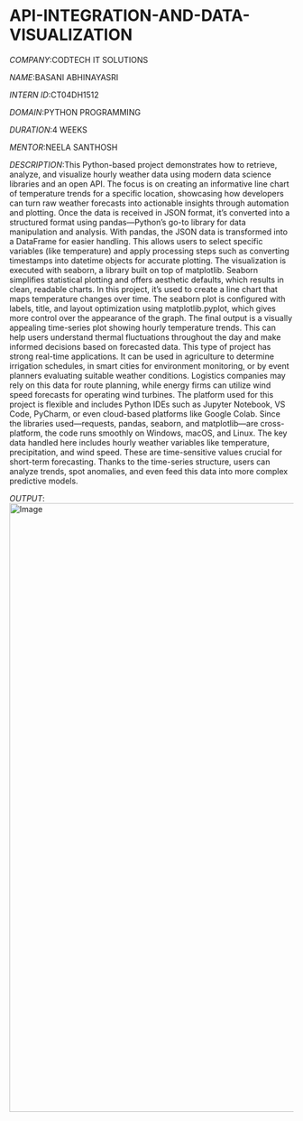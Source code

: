 # API-INTEGRATION-AND-DATA-VISUALIZATION

*COMPANY*:CODTECH IT SOLUTIONS

*NAME*:BASANI ABHINAYASRI

*INTERN ID*:CT04DH1512

*DOMAIN*:PYTHON PROGRAMMING

*DURATION*:4 WEEKS

*MENTOR*:NEELA SANTHOSH

*DESCRIPTION*:This Python-based project demonstrates how to retrieve, analyze, and visualize hourly weather data using modern data science libraries and an open API. The focus is on creating an informative line chart of temperature trends for a specific location, showcasing how developers can turn raw weather forecasts into actionable insights through automation and plotting.
Once the data is received in JSON format, it’s converted into a structured format using pandas—Python’s go-to library for data manipulation and analysis. With pandas, the JSON data is transformed into a DataFrame for easier handling. This allows users to select specific variables (like temperature) and apply processing steps such as converting timestamps into datetime objects for accurate plotting.
The visualization is executed with seaborn, a library built on top of matplotlib. Seaborn simplifies statistical plotting and offers aesthetic defaults, which results in clean, readable charts. In this project, it’s used to create a line chart that maps temperature changes over time. The seaborn plot is configured with labels, title, and layout optimization using matplotlib.pyplot, which gives more control over the appearance of the graph.
The final output is a visually appealing time-series plot showing hourly temperature trends. This can help users understand thermal fluctuations throughout the day and make informed decisions based on forecasted data.
This type of project has strong real-time applications. It can be used in agriculture to determine irrigation schedules, in smart cities for environment monitoring, or by event planners evaluating suitable weather conditions. Logistics companies may rely on this data for route planning, while energy firms can utilize wind speed forecasts for operating wind turbines.
The platform used for this project is flexible and includes Python IDEs such as Jupyter Notebook, VS Code, PyCharm, or even cloud-based platforms like Google Colab. Since the libraries used—requests, pandas, seaborn, and matplotlib—are cross-platform, the code runs smoothly on Windows, macOS, and Linux.
The key data handled here includes hourly weather variables like temperature, precipitation, and wind speed. These are time-sensitive values crucial for short-term forecasting. Thanks to the time-series structure, users can analyze trends, spot anomalies, and even feed this data into more complex predictive models.

*OUTPUT*:<img width="1920" height="1080" alt="Image" src="https://github.com/user-attachments/assets/02d04195-ec42-4838-a593-8d86776a758e" />
